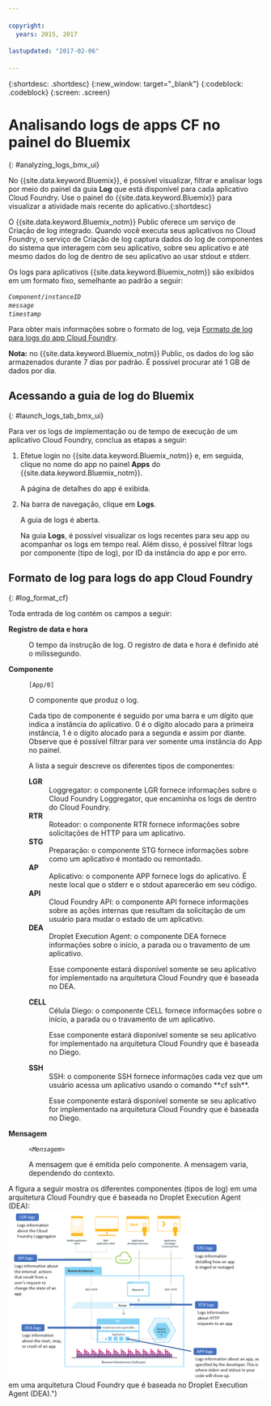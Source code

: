 ```yaml
---

copyright:
  years: 2015, 2017

lastupdated: "2017-02-06"

---
```



{:shortdesc: .shortdesc}
{:new_window: target="_blank"}
{:codeblock: .codeblock}
{:screen: .screen}

# Analisando logs de apps CF no painel do Bluemix
{: #analyzing_logs_bmx_ui}

No {{site.data.keyword.Bluemix}}, é possível visualizar, filtrar e analisar logs por meio do painel da guia **Log** que está disponível para cada aplicativo Cloud Foundry. Use o painel do {{site.data.keyword.Bluemix}} para visualizar a atividade mais recente do aplicativo.{:shortdesc}

O {{site.data.keyword.Bluemix_notm}} Public oferece um serviço de Criação de log integrado. Quando você executa seus aplicativos no Cloud Foundry,
o serviço de Criação de log captura dados do log de componentes do sistema que interagem com seu aplicativo, sobre seu aplicativo e até mesmo dados do log de dentro de seu aplicativo ao usar stdout e stderr.

Os logs para aplicativos {{site.data.keyword.Bluemix_notm}} são exibidos em um formato fixo, semelhante ao padrão a seguir:

<code><var class="keyword varname">Component</var>/<var class="keyword varname">instanceID</var>     <var class="keyword varname">message</var>     <var class="keyword varname">timestamp</var></code>
   
Para obter mais informações sobre o formato de log, veja [Formato de log para logs do app Cloud Foundry](logging_view_dashboard.html#log_format_cf).

**Nota:** no {{site.data.keyword.Bluemix_notm}} Public, os dados do log são armazenados durante 7 dias por padrão. É possível procurar até 1 GB de dados por dia.



##  Acessando a guia de log do Bluemix
{: #launch_logs_tab_bmx_ui}

Para ver os logs de implementação ou de tempo de execução de um aplicativo Cloud Foundry, conclua as etapas a seguir:

1. Efetue login no {{site.data.keyword.Bluemix_notm}} e, em seguida, clique no nome do app no painel **Apps** do {{site.data.keyword.Bluemix_notm}}. 

    A página de detalhes do app é exibida.
    
2. Na barra de navegação, clique em **Logs**.

    A guia de logs é aberta. 
    
    Na guia **Logs**, é possível visualizar os logs recentes para seu app ou acompanhar os logs em tempo real. Além disso, é possível filtrar logs por componente (tipo de log), por ID da instância do app e por erro.



## Formato de log para logs do app Cloud Foundry
{: #log_format_cf}

Toda entrada de log contém os campos a seguir:

<dl>
<dt><strong>Registro de data e hora</strong></dt>
<dd>
<p>O tempo da instrução de log. O registro de data e hora é definido até o milissegundo.</p>
</dd>

<dt><strong>Componente</strong></dt>
<dd>
<pre class="pre screen"><code>[App/0]</code></pre>
<p>O componente que produz o log. </p>
<p>Cada tipo de componente é seguido por uma barra e um dígito que indica a instância do aplicativo. 0 é o dígito alocado para a primeira instância, 1 é o dígito alocado para a segunda e assim por diante. Observe que é possível filtrar para ver somente uma instância do App no painel.</p>
<p>A lista a seguir descreve os diferentes tipos de componentes:</p>

<dl>
<dt><strong>LGR</strong></dt>
<dd>Loggregator: o componente LGR fornece informações sobre o Cloud Foundry Loggregator, que encaminha os logs de dentro do Cloud Foundry.</dd>

<dt><strong>RTR</strong></dt>
<dd>Roteador: o componente RTR fornece informações sobre solicitações de HTTP para um aplicativo.</dd>

<dt><strong>STG</strong></dt>
<dd>Preparação: o componente STG fornece informações sobre como um aplicativo é montado ou remontado.</dd>

<dt><strong>AP
</strong></dt>
<dd>Aplicativo: o componente APP fornece logs do aplicativo. É neste local que o stderr e o stdout aparecerão em seu código.
</dd>

<dt><strong>API</strong></dt>
<dd>Cloud Foundry API: o componente API fornece informações sobre as ações internas que resultam da solicitação de um usuário para mudar o estado de um aplicativo.</dd>

<dt><strong>DEA</strong></dt>
<dd>Droplet Execution Agent: o componente DEA fornece informações sobre o início, a parada ou o travamento de um aplicativo.
<p>Esse componente estará disponível somente se seu aplicativo for implementado na arquitetura Cloud Foundry que é baseada no DEA.</p></dd>

<dt><strong>CELL</strong></dt>
<dd>Célula Diego: o componente CELL fornece informações sobre o início, a parada ou o travamento de um aplicativo.
<p>Esse componente estará disponível somente se seu aplicativo for implementado na arquitetura Cloud Foundry que é baseada no Diego.</p></dd>

<dt><strong>SSH</strong></dt>
<dd>SSH: o componente SSH fornece informações cada vez que um usuário acessa um aplicativo usando o comando **cf ssh**.
<p>Esse componente estará disponível somente se seu aplicativo for implementado na arquitetura Cloud Foundry que é baseada no Diego.</p></dd>

</dl>
</dd>

<dt><strong>Mensagem</strong></dt>
<dd>
<pre class="pre screen"><code>&lt;<var class="keyword varname">Mensagem</var>&gt;</code></pre>
<p>A mensagem que é emitida pelo componente. A mensagem varia, dependendo do contexto.</p>
</dd>
</dl>

A figura a seguir mostra os diferentes componentes (tipos de log) em uma arquitetura Cloud Foundry que é baseada no Droplet Execution Agent (DEA):
![Tipos de log em uma arquitetura DEA.](images/logging_F1.png "Componentes (tipos de log") em uma arquitetura Cloud Foundry que é baseada no Droplet Execution Agent (DEA).")



